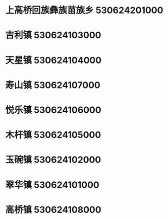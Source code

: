 # 上高桥回族彝族苗族乡 530624201000
# 吉利镇 530624103000
# 天星镇 530624104000
# 寿山镇 530624107000
# 悦乐镇 530624106000
# 木杆镇 530624105000
# 玉碗镇 530624102000
# 翠华镇 530624101000
# 高桥镇 530624108000
